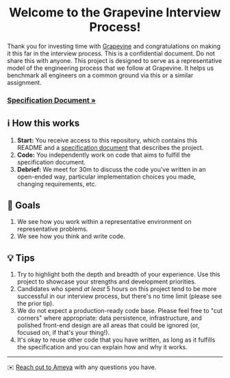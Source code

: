 
<h1 align="center">
    Welcome to the Grapevine Interview Process!
</h1>

Thank you for investing time with [Grapevine](https://gvine.app) and congratulations on making it this far in the interview process. This is a confidential document. Do not share this with anyone. This project is designed to serve as a representative model of the engineering process that we follow at Grapevine. It helps us benchmark all engineers on a common ground via this or a similar assignment.

### [Specification Document »](Spec.md)

## ℹ️ How this works

1. **Start:** You receive access to this repository, which contains this README and a [specification document](Spec.md) that describes the project.
2. **Code:** You independently work on code that aims to fulfill the specification document.
3. **Debrief:** We meet for 30m to discuss the code you've written in an open-ended way, particular implementation choices you made, changing requirements, etc.

## 🏁 Goals

1. We see how you work within a representative environment on representative problems.
2. We see how you think and write code.

## 💡 Tips

1. Try to highlight both the depth and breadth of your experience. Use this project to showcase your strengths and development priorities.
2. Candidates who spend *at least* 5 hours on this project tend to be more successful in our interview process, but there's no time limit (please see the prior tip).
3. We do not expect a production-ready code base. Please feel free to "cut corners" where appropriate: data persistence, infrastructure, and polished front-end design are all areas that could be ignored (or, focused on, if that's your thing!).
4. It's okay to reuse other code that you have written, as long as it fulfills the specification and you can explain how and why it works.

---

✉️ [Reach out to Ameya](mailto:ameya@gvine.app?subject=Messaging%20Interview) with any questions you have.



